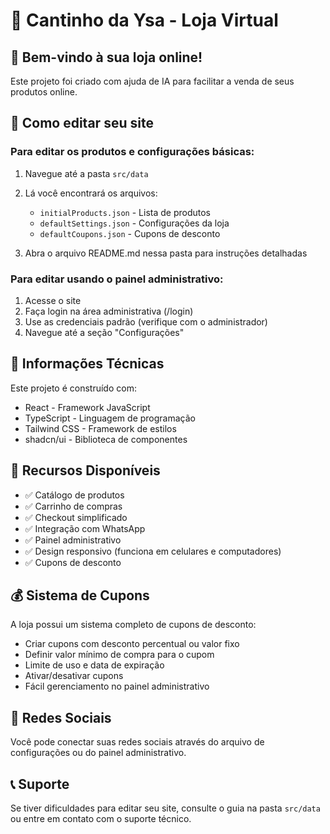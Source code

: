 
# 🧁 Cantinho da Ysa - Loja Virtual

## 🎉 Bem-vindo à sua loja online!

Este projeto foi criado com ajuda de IA para facilitar a venda de seus produtos online.

## 📝 Como editar seu site

### Para editar os produtos e configurações básicas:

1. Navegue até a pasta `src/data`
2. Lá você encontrará os arquivos:
   - `initialProducts.json` - Lista de produtos
   - `defaultSettings.json` - Configurações da loja
   - `defaultCoupons.json` - Cupons de desconto

3. Abra o arquivo README.md nessa pasta para instruções detalhadas

### Para editar usando o painel administrativo:

1. Acesse o site
2. Faça login na área administrativa (/login)
3. Use as credenciais padrão (verifique com o administrador)
4. Navegue até a seção "Configurações"

## 🔧 Informações Técnicas

Este projeto é construído com:

- React - Framework JavaScript
- TypeScript - Linguagem de programação
- Tailwind CSS - Framework de estilos
- shadcn/ui - Biblioteca de componentes

## 🚀 Recursos Disponíveis

- ✅ Catálogo de produtos
- ✅ Carrinho de compras
- ✅ Checkout simplificado
- ✅ Integração com WhatsApp
- ✅ Painel administrativo
- ✅ Design responsivo (funciona em celulares e computadores)
- ✅ Cupons de desconto

## 💰 Sistema de Cupons

A loja possui um sistema completo de cupons de desconto:

- Criar cupons com desconto percentual ou valor fixo
- Definir valor mínimo de compra para o cupom
- Limite de uso e data de expiração
- Ativar/desativar cupons
- Fácil gerenciamento no painel administrativo

## 📱 Redes Sociais

Você pode conectar suas redes sociais através do arquivo de configurações ou do painel administrativo.

## 📞 Suporte

Se tiver dificuldades para editar seu site, consulte o guia na pasta `src/data` ou entre em contato com o suporte técnico.
